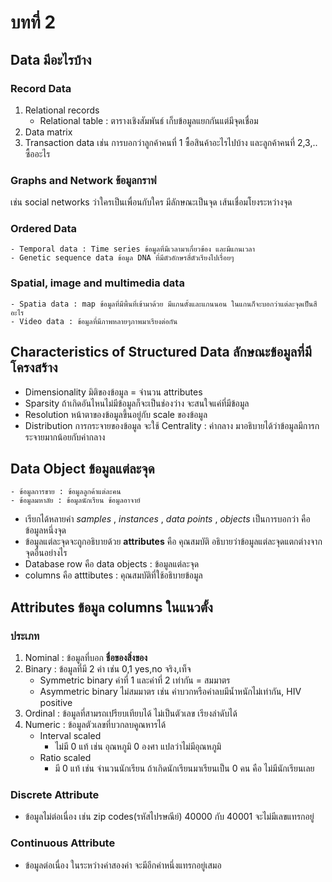 # บทที่ 2 
## Data มีอะไรบ้าง 
### Record Data
1. Relational records 
    - Relational table : ตารางเชิงสัมพันธ์ เก็บข้อมูลแยกกันแต่มีจุดเชื่อม 
2. Data matrix
3. Transaction data เช่น การบอกว่าลูกค้าคนที่ 1 ซื้อสินค้าอะไรไปบ้าง และลูกค้าคนที่ 2,3,.. ซื้ออะไร
### Graphs and Network ข้อมูลกราฟ
เช่น social networks ว่าใครเป็นเพื่อนกับใคร มีลักษณะเป็นจุด เส้นเชื่อมโยงระหว่างจุด
### Ordered Data
    - Temporal data : Time series ข้อมูลที่มีเวลามาเกี่ยวข้อง และมีแกนเวลา
    - Genetic sequence data ข้อมูล DNA ที่มีตัวอักษรสี่ตัวเรียงไปเรื่อยๆ
### Spatial, image and multimedia data
    - Spatia data : map ข้อมูลที่มีพื้นที่เข้ามาด้วย มีแกนตั้งและแกนนอน ในแกนก็จะบอกว่าแต่ละจุดเป็นสีอะไร
    - Video data : ข้อมูลที่มีภาพหลายๆภาพมาเรียงต่อกัน 
## Characteristics of Structured Data ลักษณะข้อมูลที่มีโครงสร้าง
* Dimensionality มิติของข้อมูล = จำนวน attributes
* Sparsity ถ้าเกิดอันไหนไม่มีข้อมูลก็จะเป็นช่องว่าง จะสนใจแค่ที่มีข้อมูล
* Resolution หน้าตาของข้อมูลขึ้นอยู่กับ scale ของข้อมูล
* Distribution การกระจายของข้อมูล จะใช้ Centrality : ค่ากลาง มาอธิบายได้ว่าข้อมูลมีการกระจายมากน้อยกับค่ากลาง
## Data Object ข้อมูลแต่ละจุด
    - ข้อมูลการขาย : ข้อมูลลูกค้าแต่ละคน 
    - ข้อมูลมหาลัย : ข้อมูลนักเรียน ข้อมูลอาจาย์ 
* เรียกได้หลายคำ _samples_ , _instances_ , _data points_ , _objects_ เป็นการบอกว่า คือ ข้อมูลหนึ่งจุด
* ข้อมูลแต่ละจุดจะถูกอธิบายด้วย __attributes__ คือ คุณสมบัติ อธิบายว่าข้อมูลแต่ละจุดแตกต่างจากจุดอื่นอย่างไร 
* Database row คือ data objects : ข้อมูลแต่ละจุด
* columns คือ atttibutes : คุณสมบัติที่ใช้อธิบายข้อมูล
## Attributes ข้อมูล columns ในแนวตั้ง 
### ประเภท 
1. Nominal : ข้อมูลที่บอก __ชื่อของสิ่งของ__ 
2. Binary : ข้อมูลที่มี 2 ค่า เช่น 0,1 yes,no จริง,เท็จ
    - Symmetric binary ค่าที่ 1 และค่าที่ 2 เท่ากัน = สมมาตร
    - Asymmetric binary ไม่สมมาตร เช่น ค่าบวกหรือค่าลบมีน้ำหนักไม่เท่ากัน, HIV positive
3. Ordinal : ข้อมูลที่สามรถเปรียบเทียบได้ ไม่เป็นตัวเลข เรียงลำดับได้
4. Numeric : ข้อมูลตัวเลขที่บวกลบคูณหารได้ 
    - Interval scaled
        -  ไม่มี 0 แท้ เช่น อุณหภูมิ 0 องศา แปลว่าไม่มีอุณหภูมิ
    - Ratio scaled
        -  มี 0 แท้ เช่น จำนวนนักเรียน ถ้าเกิดนักเรียนมาเรียนเป็น 0 คน คือ ไม่มีนักเรียนเลย
### Discrete Attribute
  * ข้อมูลไม่ต่อเนื่อง เช่น zip codes(รหัสไปรษณีย์) 40000 กับ 40001 จะไม่มีเลขแทรกอยู่
### Continuous Attribute
  * ข้อมูลต่อเนื่อง ในระหว่างค่าสองค่า จะมีอีกค่าหนึ่งแทรกอยู่เสมอ    
